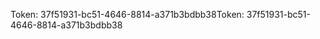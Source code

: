 <span data-ttu-id="2795a-101">Token: 37f51931-bc51-4646-8814-a371b3bdbb38</span><span class="sxs-lookup"><span data-stu-id="2795a-101">Token: 37f51931-bc51-4646-8814-a371b3bdbb38</span></span>